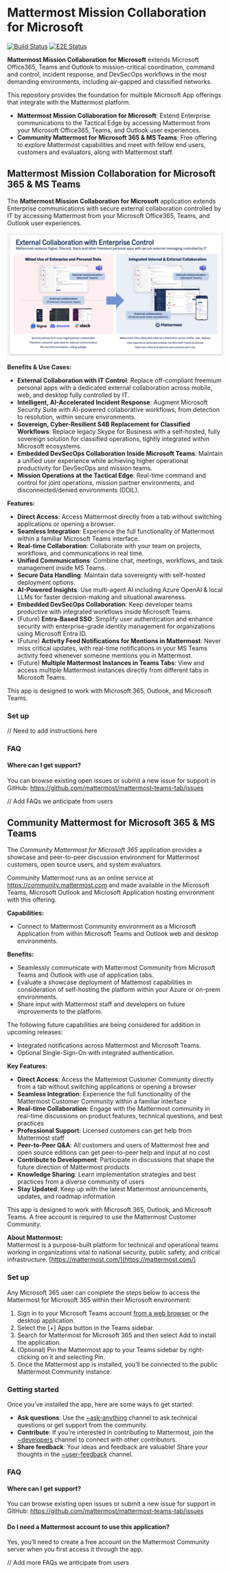 # Mattermost Mission Collaboration for Microsoft 

[![Build Status](https://github.com/mattermost/mattermost-plugin-msteams-devsecops/actions/workflows/ci.yml/badge.svg)](https://github.com/mattermost/mattermost-plugin-msteams-devsecops/actions/workflows/ci.yml)
[![E2E Status](https://github.com/mattermost/mattermost-plugin-msteams-devsecops/actions/workflows/e2e.yml/badge.svg)](https://github.com/mattermost/mattermost-plugin-msteams-devsecops/actions/workflows/e2e.yml)

**Mattermost Mission Collaboration for Microsoft** extends Microsoft Office365, Teams and Outlook to mission-critical coordination, command and control, incident response, and DevSecOps workflows in the most demanding environments, including air-gapped and classified networks. 

This repository provides the foundation for multiple Microsoft App offerings that integrate with the Mattermost platform. 

- **Mattermost Mission Collaboration for Microsoft**: Extend Enterprise communications to the Tactical Edge by accessing Mattermost from your Microsoft Office365, Teams, and Outlook user experiences. 
- **Community Mattermost for Microsoft 365 & MS Teams**: Free offering to explore Mattermost capabilities and meet with fellow end users, customers and evaluators, along with Mattermost staff. 

## Mattermost Mission Collaboration for Microsoft 365 & MS Teams

The **Mattermost Mission Collaboration for Microsoft** application extends Enterprise communications with secure external collaboration controlled by IT by accessing Mattermost from your Microsoft Office365, Teams, and Outlook user experiences.

![image](https://github.com/jasonblais/mattermost-plugin-msteams-devsecops/blob/patch-1/assets/External-Collaboration-with-Enterprise-Control-Microsoft.png)

**Benefits & Use Cases:**
- **External Collaboration with IT Control**: Replace off-compliant freemium personal apps with a dedicated external collaboration across mobile, web, and desktop fully controlled by IT.
- **Intelligent, AI-Accelerated Incident Response**: Augment Microsoft Security Suite with AI-powered collaborative workflows, from detection to resolution, within secure environments. 
- **Sovereign, Cyber-Resilient S4B Replacement for Classified Workflows**: Replace legacy Skype for Business with a self-hosted, fully sovereign solution for classified operations, tightly integrated within Microsoft ecosystems. 
- **Embedded DevSecOps Collaboration Inside Microsoft Teams**: Maintain a unified user experience while achieving higher operational productivity for DevSecOps and mission teams.
- **Mission Operations at the Tactical Edge**: Real-time command and control for joint operations, mission partner environments, and disconnected/denied environments (DDIL). 

**Features:**
- **Direct Access**: Access Mattermost directly from a tab without switching applications or opening a browser. 
- **Seamless Integration**: Experience the full functionality of Mattermost within a familiar Microsoft Teams interface. 
- **Real-time Collaboration**: Collaborate with your team on projects, workflows, and communications in real time. 
- **Unified Communications**: Combine chat, meetings, workflows, and task management inside MS Teams. 
- **Secure Data Handling**: Maintain data sovereignty with self-hosted deployment options. 
- **AI-Powered Insights**: Use multi-agent AI including Azure OpenAI & local LLMs for faster decision-making and situational awareness. 
- **Embedded DevSecOps Collaboration**: Keep developer teams productive with integrated workflows inside Microsoft Teams.
- (Future) **Entra-Based SSO**: Simplify user authentication and enhance security with enterprise-grade identity management for organizations using Microsoft Entra ID.
- (Future) **Activity Feed Notifications for Mentions in Mattermost**: Never miss critical updates, with real-time notifications in your MS Teams activity feed whenever someone mentions you in Mattermost.
- (Future) **Multiple Mattermost Instances in Teams Tabs**: View and access multiple Mattermost instances directly from different tabs in Microsoft Teams.

This app is designed to work with Microsoft 365, Outlook, and Microsoft Teams.

### Set up

// Need to add instructions here

### FAQ

#### Where can I get support?

You can browse existing open issues or submit a new issue for support in GitHub: https://github.com/mattermost/mattermost-teams-tab/issues

// Add FAQs we anticipate from users

## Community Mattermost for Microsoft 365 & MS Teams

The *Community Mattermost for Microsoft 365* application provides a showcase and peer-to-peer discussion environment for Mattermost customers, open source users, and system evaluators.

Community Mattermost runs as an online service at https://community.mattermost.com and made available in the Microsoft Teams, Microsoft Outlook and Microsoft Application hosting environment with this offering.

**Capabilities:**
- Connect to Mattermost Community environment as a Microsoft Application from within Microsoft Teams and Outlook web and desktop environments.

**Benefits:**
- Seamlessly communicate with Mattermost Community from Microsoft Teams and Outlook with use of application tabs.
- Evaluate a showcase deployment of Mattemost capabilities in consideration of self-hosting the platform within your Azure or on-prem environments.  
- Share input with Mattermost staff and developers on future improvements to the platform.

The following future capabilities are being considered for addition in upcoming releases:

- Integrated notifications across Mattermost and Microsoft Teams.
- Optional Single-Sign-On with integrated authentication.

**Key Features:**  
- **Direct Access**: Access the Mattermost Customer Community directly from a tab without switching applications or opening a browser  
- **Seamless Integration**: Experience the full functionality of the Mattermost Customer Community within a familiar interface  
- **Real-time Collaboration**: Engage with the Mattermost community in real-time discussions on product features, technical questions, and best practices  
- **Professional Support**: Licensed customers can get help from Mattermost staff
- **Peer-to-Peer Q&A**: All customers and users of Mattermost free and open source editions can get peer-to-peer help and input at no cost
- **Contribute to Development**: Participate in discussions that shape the future direction of Mattermost products  
- **Knowledge Sharing**: Learn implementation strategies and best practices from a diverse community of users  
- **Stay Updated**: Keep up with the latest Mattermost announcements, updates, and roadmap information  

This app is designed to work with Microsoft 365, Outlook, and Microsoft Teams. A free account is required to use the Mattermost Customer Community.  

**About Mattermost:**  
Mattermost is a purpose-built platform for technical and operational teams working in organizations vital to national security, public safety, and critical infrastructure. [https://mattermost.com/](https://mattermost.com/)   

### Set up

Any Microsoft 365 user can complete the steps below to access the Mattermost for Microsoft 365 within their Microsoft environment:
1. Sign in to your Microsoft Teams account [from a web browser](https://teams.microsoft.com/v2/?clientexperience=t2) or the desktop application.
2. Select the [+] Apps button in the Teams sidebar.
3. Search for Mattermost for Microsoft 365 and then select Add to install the application.
4. (Optional) Pin the Mattermost app to your Teams sidebar by right-clicking on it and selecting Pin.
5. Once the Mattermost app is installed, you’ll be connected to the public Mattermost Community instance.

### Getting started

Once you’ve installed the app, here are some ways to get started:

- **Ask questions**: Use the [~ask-anything](https://community.mattermost.com/core/channels/ask-anything) channel to ask technical questions or get support from the community.
- **Contribute**: If you’re interested in contributing to Mattermost, join the [~developers](https://community.mattermost.com/core/channels/developers) channel to connect with other contributors.
- **Share feedback**: Your ideas and feedback are valuable! Share your thoughts in the [~user-feedback](https://community.mattermost.com/core/channels/user-feedback) channel.

### FAQ

#### Where can I get support?

You can browse existing open issues or submit a new issue for support in GitHub: https://github.com/mattermost/mattermost-teams-tab/issues

#### Do I need a Mattermost account to use this application?
Yes, you’ll need to create a free account on the Mattermost Community server when you first access it through the app.

// Add more FAQs we anticipate from users
